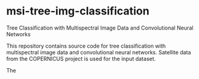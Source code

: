 # msi-tree-img-classification
Tree Classification with Multispectral Image Data and Convolutional Neural Networks

This repository contains source code for tree classification with multispectral image data and convolutional neural networks. Satellite data from the COPERNICUS project is used for the input dataset.

The 

